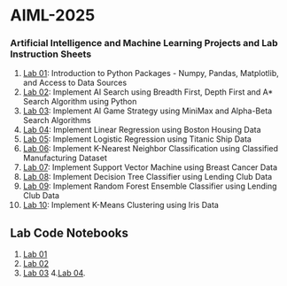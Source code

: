 # AIML-2025
### Artificial Intelligence and Machine Learning Projects and Lab Instruction Sheets
1. [Lab 01](https://github.com/kirankumareranki/AIML-2025/blob/main/AIML_A1.pdf): Introduction to Python Packages - Numpy, Pandas, Matplotlib, and Access to Data Sources
1. [Lab 02](https://github.com/kirankumareranki/AIML-2025/blob/main/AIML_A2.pdf): Implement AI Search using Breadth First, Depth First and A* Search Algorithm using Python
1. [Lab 03](https://github.com/kirankumareranki/AIML-2025/blob/main/AIML_A3.pdf): Implement AI Game Strategy using MiniMax and Alpha-Beta Search Algorithms
1. [Lab 04](https://github.com/kirankumareranki/AIML-2025/blob/main/AIML_A4.pdf): Implement Linear Regression using Boston Housing Data
1. [Lab 05](https://github.com/kirankumareranki/AIML-2025/blob/main/AIML_A5.pdf): Implement Logistic Regression using Titanic Ship Data
1. [Lab 06](https://github.com/kirankumareranki/AIML-2025/blob/main/AIML_A6.pdf): Implement K-Nearest Neighbor Classification using Classified Manufacturing Dataset
1. [Lab 07](https://github.com/kirankumareranki/AIML-2025/blob/main/AIML_A7.pdf): Implement Support Vector Machine using Breast Cancer Data
1. [Lab 08](https://github.com/kirankumareranki/AIML-2025/blob/main/AIML_A8.pdf): Implement Decision Tree Classifier using Lending Club Data
1. [Lab 09](https://github.com/kirankumareranki/AIML-2025/blob/main/AIML_A9.pdf): Implement Random Forest Ensemble Classifier using Lending Club Data
1. [Lab 10](https://github.com/kirankumareranki/AIML-2025/blob/main/AIML_A10.pdf): Implement K-Means Clustering using Iris Data

## Lab Code Notebooks
1. [Lab 01](https://github.com/Meghana06849/AIML_2303A51380/blob/main/Lab01_AIML.ipynb)
2. [Lab 02](https://github.com/Meghana06849/AIML_2303A51380/blob/main/Lab02_AIML.ipynb)
3. [Lab 03](https://github.com/Meghana06849/AIML_2303A51380/blob/main/Lab03_AIML.ipynb)
4.[Lab 04](https://colab.research.google.com/github/Meghana06849/AIML_2303A51380/blob/main/LAB04_AIML.ipynb).
